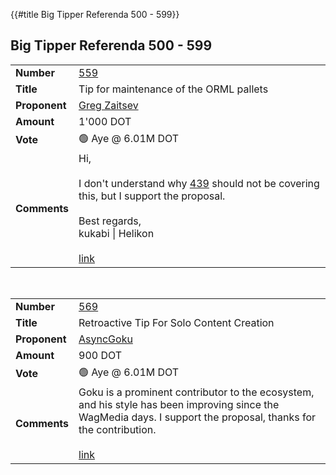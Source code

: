 {{#title Big Tipper Referenda 500 - 599}}
## Big Tipper Referenda 500 - 599

|                            |                                                                                                                                                                                                                                                                                   |
|:---------------------------|:----------------------------------------------------------------------------------------------------------------------------------------------------------------------------------------------------------------------------------------------------------------------------------|
| <strong>Number</strong>    | [559](https://polkadot.subsquare.io/referenda/559)                                                                                                                                                                                                                                |
| <strong>Title</strong>     | Tip for maintenance of the ORML pallets                                                                                                                                                                                                                                           |
| <strong>Proponent</strong> | [Greg Zaitsev](https://polkadot.polkassembly.io/user/GregZaitsev)                                                                                                                                                                                                                 |
| <strong>Amount</strong>    | 1'000 DOT                                                                                                                                                                                                                                                                         |
| <strong>Vote</strong>      | 🟢 Aye @ 6.01M DOT                                                                                                                                                                                                                                                                |
| <strong>Comments</strong>  | Hi,<br/><br/>I don't understand why [439](https://polkadot.subsquare.io/referenda/439) should not be covering this, but I support the proposal.<br/><br/>Best regards,<br/>kukabi \| Helikon<br/><br/>[link](https://polkadot.polkassembly.io/referenda/559#tL9LXzmbGcoOkziQVLoV) |

<br/>

|                            |                                                                                                                                                                                                                                                       |
|:---------------------------|:------------------------------------------------------------------------------------------------------------------------------------------------------------------------------------------------------------------------------------------------------|
| <strong>Number</strong>    | [569](https://polkadot.subsquare.io/referenda/569)                                                                                                                                                                                                    |
| <strong>Title</strong>     | Retroactive Tip For Solo Content Creation                                                                                                                                                                                                             |
| <strong>Proponent</strong> | [AsyncGoku](https://polkadot.polkassembly.io/user/AsyncGoku)                                                                                                                                                                                          |
| <strong>Amount</strong>    | 900 DOT                                                                                                                                                                                                                                               |
| <strong>Vote</strong>      | 🟢 Aye @ 6.01M DOT                                                                                                                                                                                                                                    |
| <strong>Comments</strong>  | Goku is a prominent contributor to the ecosystem, and his style has been improving since the WagMedia days. I support the proposal, thanks for the contribution.<br/><br/>[link](https://polkadot.polkassembly.io/referenda/569#69FaBHvx2WchKSQLBlni) |
